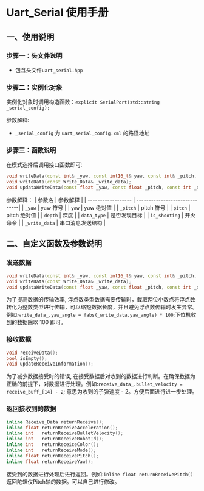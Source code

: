 # Uart_Serial 使用手册


## 一、使用说明

### 步骤一：头文件说明

- 包含头文件`uart_serial.hpp`

### 步骤二：实例化对象

实例化对象时调用构造函数：`explicit SerialPort(std::string _serial_config);`

参数解释:
- `_serial_config` 为 `uart_serial_config.xml` 的路径地址
  
### 步骤三：函数说明

在模式选择后调用接口函数即可:

  ```cpp
  void writeData(const int& _yaw, const int16_t& yaw, const int& _pitch, const int16_t& pitch, const int16_t& depth, const int&  data_type = 0, const int& is_shooting = 0);
  void writeData(const Write_Data& _write_data);
  void updataWriteData(const float _yaw, const float _pitch, const int _depth, const int _data_type = 0, const int _is_shooting = 0);
  ```
  参数解释：
  |      参数名         |           参数解释             |
  | ------------------ | ------------------------------|
  | `_yaw`             | yaw 符号                      |
  | `yaw`              | yaw 绝对值                     | 
  | `_pitch`           | pitch 符号                     |
  | `pitch`            | pitch 绝对值                   |
  | `depth`            | 深度                           |
  | `data_type`        | 是否发现目标                    | 
  | `is_shooting`      | 开火命令                       |
  | `_write_data`      | 串口消息发送结构                |

## 二、自定义函数及参数说明

### 发送数据

  ```cpp
  void writeData(const int& _yaw, const int16_t& yaw, const int& _pitch, const int16_t& pitch, const int16_t& depth, const int& data_type = 0, const int& is_shooting = 0);
  void writeData(const Write_Data& _write_data);
  void updataWriteData(const float _yaw, const float _pitch, const int _depth, const int _data_type = 0, const int _is_shooting = 0);
  ```
  为了提高数据的传输效率, 浮点数类型数据需要传输时，截取两位小数点将浮点数转化为整数类型进行传输，可以缩短数据长度，并且避免浮点数传输时发生异常。例如:`write_data_.yaw_angle = fabs(_write_data.yaw_angle) * 100`;下位机收到的数据除以 100 即可。

### 接收数据

  ```cpp
  void receiveData();
  bool isEmpty();
  void updateReceiveInformation();
  ```
  为了减少数据接受时的错误, 在接受数据后对收到的数据进行判断。在确保数据为正确的前提下，对数据进行处理。例如:`receive_data_.bullet_velocity = receive_buff_[14] - 2`; 意思为收到的子弹速度 - 2。方便后面进行进一步处理。
### 返回接收到的数据

  ```cpp
  inline Receive_Data returnReceive();
  inline float returnReceiveAcceleration();
  inline int   returnReceiveBulletVelocity();
  inline int   returnReceiveRobotId();
  inline int   returnReceiceColor();
  inline int   returnReceiveMode();
  inline float returnReceivePitch();
  inline float returnReceiveYaw();
  ```
  接受到的数据进行处理后进行返回。例如:`inline float returnReceivePitch()`返回陀螺仪Pitch轴的数据。可以自己进行修改。